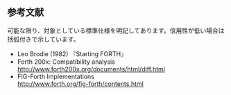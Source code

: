 ## 参考文献

可能な限り、対象としている標準仕様を明記してあります。信用性が低い場合は括弧付きで示しています。

- Leo Brodie (1982) 『Starting FORTH』
- Forth 200x: Compatibility analysis <br>http://www.forth200x.org/documents/html/diff.html
- FIG-Forth Implementations<br>http://www.forth.org/fig-forth/contents.html
